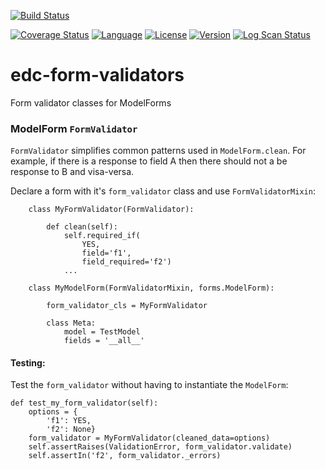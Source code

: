 [![Build Status](https://app.travis-ci.com/samKenpachi011/edc-form-validators.svg?branch=develop)](https://app.travis-ci.com/samKenpachi011/edc-form-validators)

[![Coverage Status](https://coveralls.io/repos/github/EDC-Upgrade/edc-form-validators/badge.svg?branch=develop)](https://coveralls.io/github/EDC-Upgrade/edc-form-validators?branch=develop)
[![Language](https://img.shields.io/badge/Language-Python-blue.svg)](https://www.python.org/)
[![License](https://img.shields.io/badge/License-MIT-yellow.svg)](https://opensource.org/licenses/MIT)
[![Version](https://img.shields.io/badge/Version-1.0.0-blue.svg)](https://github.com/samKenpachi011/edc-form-validators/releases/tag/v1.0.0)
[![Log Scan Status](https://img.shields.io/badge/Log%20Scan-Passing-brightgreen.svg)](https://app.travis-ci.com/github/samKenpachi011/edc-form-validators/logscans)

# edc-form-validators

Form validator classes for ModelForms


### ModelForm `FormValidator`

`FormValidator` simplifies common patterns used in `ModelForm.clean`. For example, if there is a response to field A then there should not a be response to B and visa-versa.

Declare a form with it's `form_validator` class and use `FormValidatorMixin`:

        class MyFormValidator(FormValidator):

            def clean(self):
                self.required_if(
                    YES,
                    field='f1',
                    field_required='f2')
                ...

        class MyModelForm(FormValidatorMixin, forms.ModelForm):

            form_validator_cls = MyFormValidator

            class Meta:
                model = TestModel
                fields = '__all__'


#### Testing:

Test the `form_validator` without having to instantiate the `ModelForm`:

    def test_my_form_validator(self):
        options = {
            'f1': YES,
            'f2': None}
        form_validator = MyFormValidator(cleaned_data=options)
        self.assertRaises(ValidationError, form_validator.validate)
        self.assertIn('f2', form_validator._errors)
